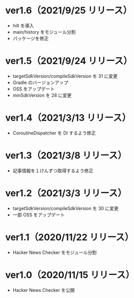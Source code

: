 # ver1.6（2021/9/25 リリース）
- hilt を導入
- main/history をモジュール分割
- パッケージを修正

# ver1.5（2021/9/24 リリース）
- targetSdkVersion/compileSdkVersion を 31 に変更
- Gradle のバージョンアップ
- OSS をアップデート
- minSdkVersion を 28 に変更

# ver1.4（2021/3/13 リリース）
- CoroutineDispatcher を DI するよう修正

# ver1.3（2021/3/8 リリース）
- 記事情報を１けんずつ取得するよう修正

# ver1.2（2021/3/3 リリース）
- targetSdkVersion/compileSdkVersion を 30 に変更
- 一部 OSS をアップデート

# ver1.1（2020/11/22 リリース）
- Hacker News Checker をモジュール分割

# ver1.0（2020/11/15 リリース）
- Hacker News Checker を公開